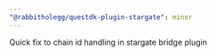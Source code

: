 ```yaml
---
"@rabbitholegg/questdk-plugin-stargate": minor
---
```


Quick fix to chain id handling in stargate bridge plugin
